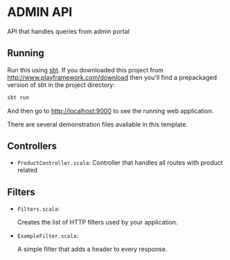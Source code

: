 # ADMIN API 
API that handles queries from admin portal

## Running

Run this using [sbt](http://www.scala-sbt.org/).  If you downloaded this project from <http://www.playframework.com/download> then you'll find a prepackaged version of sbt in the project directory:

```bash
sbt run
```

And then go to <http://localhost:9000> to see the running web application.

There are several demonstration files available in this template.

## Controllers

- `ProductController.scala`:
  Controller that handles all routes with product related


## Filters

- `Filters.scala`:

  Creates the list of HTTP filters used by your application.

- `ExampleFilter.scala`:

  A simple filter that adds a header to every response.
